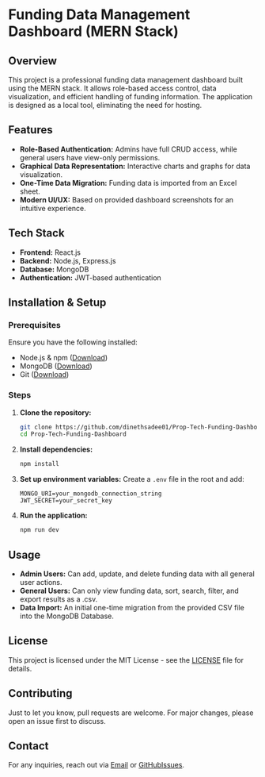 # Funding Data Management Dashboard (MERN Stack)

## Overview
This project is a professional funding data management dashboard built using the MERN stack. It allows role-based access control, data visualization, and efficient handling of funding information. The application is designed as a local tool, eliminating the need for hosting.

## Features
- **Role-Based Authentication:** Admins have full CRUD access, while general users have view-only permissions.
- **Graphical Data Representation:** Interactive charts and graphs for data visualization.
- **One-Time Data Migration:** Funding data is imported from an Excel sheet.
- **Modern UI/UX:** Based on provided dashboard screenshots for an intuitive experience.

## Tech Stack
- **Frontend:** React.js
- **Backend:** Node.js, Express.js
- **Database:** MongoDB
- **Authentication:** JWT-based authentication

## Installation & Setup
### Prerequisites
Ensure you have the following installed:
- Node.js & npm ([Download](https://nodejs.org/))
- MongoDB ([Download](https://www.mongodb.com/try/download/community))
- Git ([Download](https://git-scm.com/))

### Steps
1. **Clone the repository:**
   ```sh
   git clone https://github.com/dinethsadee01/Prop-Tech-Funding-Dashboard.git
   cd Prop-Tech-Funding-Dashboard
   ```
2. **Install dependencies:**
   ```sh
   npm install
   ```
3. **Set up environment variables:**
   Create a `.env` file in the root and add:
   ```env
   MONGO_URI=your_mongodb_connection_string
   JWT_SECRET=your_secret_key
   ```
4. **Run the application:**
   ```sh
   npm run dev
   ```

## Usage
- **Admin Users:** Can add, update, and delete funding data with all general user actions.
- **General Users:** Can only view funding data, sort, search, filter, and export results as a .csv.
- **Data Import:** An initial one-time migration from the provided CSV file into the MongoDB Database.

## License
This project is licensed under the MIT License - see the [LICENSE](LICENSE) file for details.

## Contributing
Just to let you know, pull requests are welcome. For major changes, please open an issue first to discuss.

## Contact
For any inquiries, reach out via [Email](dnext2000@gmail.com) or [GitHubIssues](https://github.com/dinethsadee01/Prop-Tech-Funding-Dashboard/issues).

